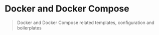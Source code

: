 # Docker and Docker Compose

> Docker and Docker Compose related templates, configuration and boilerplates
